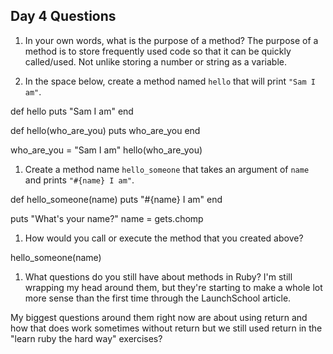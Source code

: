 ## Day 4 Questions

1. In your own words, what is the purpose of a method?
The purpose of a method is to store frequently used code so that it can be quickly called/used. Not unlike storing a number or string as a variable.

1. In the space below, create a method named `hello` that will print `"Sam I am"`.

def hello
  puts "Sam I am"
end


def hello(who_are_you)
  puts who_are_you
end

who_are_you = "Sam I am"
hello(who_are_you)

1. Create a method name `hello_someone` that takes an argument of `name` and prints `"#{name} I am"`.

def hello_someone(name)
  puts "#{name} I am"
end

puts "What's your name?"
name = gets.chomp

1. How would you call or execute the method that you created above?

hello_someone(name)

1. What questions do you still have about methods in Ruby?
I'm still wrapping my head around them, but they're starting to make a whole lot more sense than the first time through the LaunchSchool article.

My biggest questions around them  right now are about using return and how that does work sometimes without return but we still used return in the "learn ruby the hard way" exercises?
